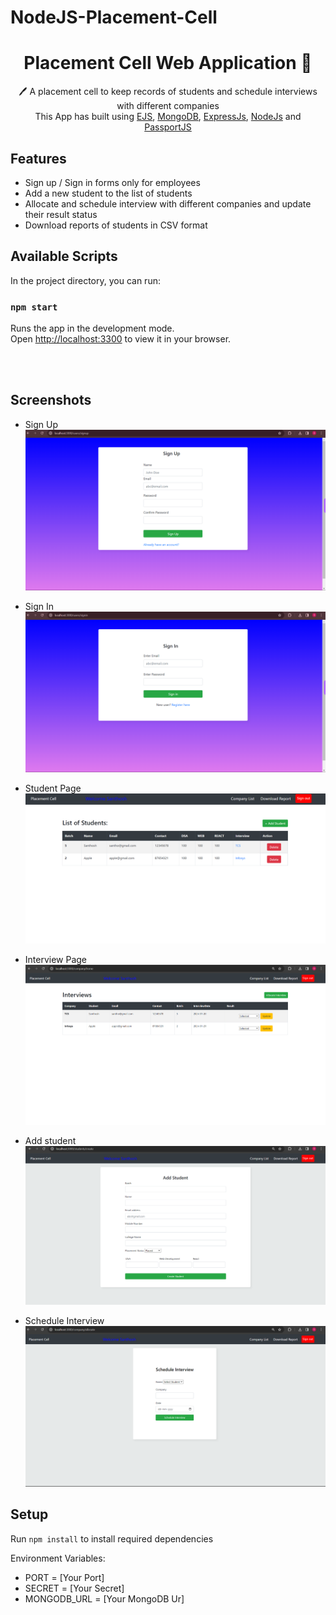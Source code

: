 # NodeJS-Placement-Cell
 <h1 align="center">Placement Cell Web Application 📝</h1> 
<p align="center">
 🖊️ A placement cell to keep records of students and schedule interviews with different companies <br>
     This App has built using <a href="https://ejs.co/">EJS</a>, <a href="https://www.mongodb.com/">MongoDB</a>, <a href="https://expressjs.com/">ExpressJs</a>, <a href="https://nodejs.org/en/">NodeJs</a> and <a href="http://www.passportjs.org/">PassportJS</a>
</p>

## Features

- Sign up / Sign in forms only for employees
- Add a new student to the list of students
- Allocate and schedule interview with different companies and update their result status
- Download reports of students in CSV format

## Available Scripts
In the project directory, you can run:

### `npm start`
Runs the app in the development mode.\
Open [http://localhost:3300](http://localhost:3300) to view it in your browser.

<br/>
<br/>


## Screenshots

- Sign Up
  ![Sign-Up](./images/signup.png)

- Sign In
  ![Sign-In](./images/signin.png)

- Student Page
  ![Student-Page](./images/studentList.png)

- Interview Page
  ![Interview-Page](./images/CompanyList.png)

- Add student
  ![Add-Student](./images/AddStudents.png)

- Schedule Interview
  ![Interview](./images/ScheduleInterview.png)

## Setup

Run `npm install` to install required dependencies

Environment Variables:

- PORT = [Your Port]
- SECRET = [Your Secret]
- MONGODB_URL = [Your MongoDB Ur]
